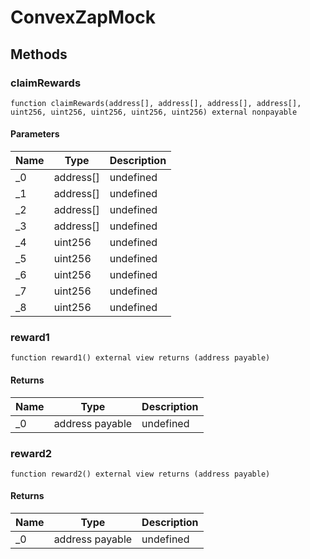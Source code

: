 # ConvexZapMock









## Methods

### claimRewards

```solidity
function claimRewards(address[], address[], address[], address[], uint256, uint256, uint256, uint256, uint256) external nonpayable
```





#### Parameters

| Name | Type | Description |
|---|---|---|
| _0 | address[] | undefined |
| _1 | address[] | undefined |
| _2 | address[] | undefined |
| _3 | address[] | undefined |
| _4 | uint256 | undefined |
| _5 | uint256 | undefined |
| _6 | uint256 | undefined |
| _7 | uint256 | undefined |
| _8 | uint256 | undefined |

### reward1

```solidity
function reward1() external view returns (address payable)
```






#### Returns

| Name | Type | Description |
|---|---|---|
| _0 | address payable | undefined |

### reward2

```solidity
function reward2() external view returns (address payable)
```






#### Returns

| Name | Type | Description |
|---|---|---|
| _0 | address payable | undefined |





